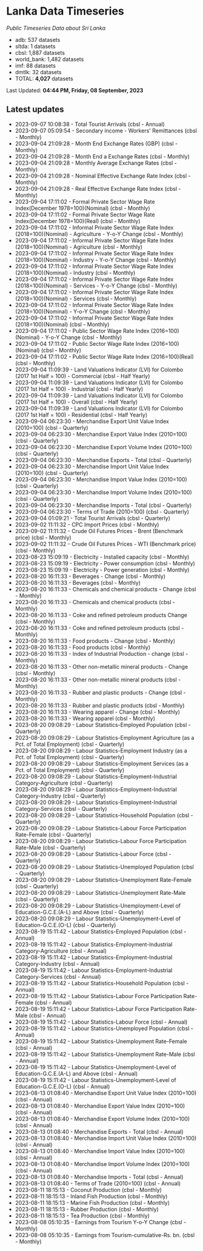 # Lanka Data Timeseries
*Public Timeseries Data about Sri Lanka*

* adb: 537 datasets
* sltda: 1 datasets
* cbsl: 1,887 datasets
* world_bank: 1,482 datasets
* imf: 88 datasets
* dmtlk: 32 datasets
* TOTAL: **4,027** datasets

Last Updated: **04:44 PM, Friday, 08 September, 2023**

## Latest updates

* 2023-09-07 10:08:38 - Total Tourist Arrivals (cbsl - Annual)
* 2023-09-07 05:09:54 - Secondary income - Workers' Remittances (cbsl - Monthly)
* 2023-09-04 21:09:28 - Month End Exchange Rates (GBP) (cbsl - Monthly)
* 2023-09-04 21:09:28 - Month End a Exchange Rates (cbsl - Monthly)
* 2023-09-04 21:09:28 - Monthly Average Exchange Rates (cbsl - Monthly)
* 2023-09-04 21:09:28 - Nominal Effective Exchange Rate Index (cbsl - Monthly)
* 2023-09-04 21:09:28 - Real Effective Exchange Rate Index (cbsl - Monthly)
* 2023-09-04 17:11:02 - Formal Private Sector Wage Rate Index(December 1978=100)(Nominal) (cbsl - Monthly)
* 2023-09-04 17:11:02 - Formal Private Sector Wage Rate Index(December 1978=100)(Real) (cbsl - Monthly)
* 2023-09-04 17:11:02 - Informal Private Sector Wage Rate Index (2018=100)(Nominal) - Agriculture - Y-o-Y Change (cbsl - Monthly)
* 2023-09-04 17:11:02 - Informal Private Sector Wage Rate Index (2018=100)(Nominal) - Agriculture (cbsl - Monthly)
* 2023-09-04 17:11:02 - Informal Private Sector Wage Rate Index (2018=100)(Nominal) - Industry - Y-o-Y Change (cbsl - Monthly)
* 2023-09-04 17:11:02 - Informal Private Sector Wage Rate Index (2018=100)(Nominal) - Industry (cbsl - Monthly)
* 2023-09-04 17:11:02 - Informal Private Sector Wage Rate Index (2018=100)(Nominal) - Services - Y-o-Y Change (cbsl - Monthly)
* 2023-09-04 17:11:02 - Informal Private Sector Wage Rate Index (2018=100)(Nominal) - Services (cbsl - Monthly)
* 2023-09-04 17:11:02 - Informal Private Sector Wage Rate Index (2018=100)(Nominal) - Y-o-Y Change (cbsl - Monthly)
* 2023-09-04 17:11:02 - Informal Private Sector Wage Rate Index (2018=100)(Nominal) (cbsl - Monthly)
* 2023-09-04 17:11:02 - Public Sector Wage Rate Index (2016=100)(Nominal) - Y-o-Y Change (cbsl - Monthly)
* 2023-09-04 17:11:02 - Public Sector Wage Rate Index (2016=100)(Nominal) (cbsl - Monthly)
* 2023-09-04 17:11:02 - Public Sector Wage Rate Index (2016=100)(Real) (cbsl - Monthly)
* 2023-09-04 11:09:39 - Land Valuations Indicator (LVI) for Colombo (2017 1st Half = 100) - Commercial (cbsl - Half Yearly)
* 2023-09-04 11:09:39 - Land Valuations Indicator (LVI) for Colombo (2017 1st Half = 100) - Industrial (cbsl - Half Yearly)
* 2023-09-04 11:09:39 - Land Valuations Indicator (LVI) for Colombo (2017 1st Half = 100) - Overall (cbsl - Half Yearly)
* 2023-09-04 11:09:39 - Land Valuations Indicator (LVI) for Colombo (2017 1st Half = 100) - Residential (cbsl - Half Yearly)
* 2023-09-04 06:23:30 - Merchandise Export Unit Value Index (2010=100) (cbsl - Quarterly)
* 2023-09-04 06:23:30 - Merchandise Export Value Index (2010=100) (cbsl - Quarterly)
* 2023-09-04 06:23:30 - Merchandise Export Volume Index (2010=100) (cbsl - Quarterly)
* 2023-09-04 06:23:30 - Merchandise Exports - Total (cbsl - Quarterly)
* 2023-09-04 06:23:30 - Merchandise Import Unit Value Index (2010=100) (cbsl - Quarterly)
* 2023-09-04 06:23:30 - Merchandise Import Value Index (2010=100) (cbsl - Quarterly)
* 2023-09-04 06:23:30 - Merchandise Import Volume Index (2010=100) (cbsl - Quarterly)
* 2023-09-04 06:23:30 - Merchandise Imports - Total (cbsl - Quarterly)
* 2023-09-04 06:23:30 - Terms of Trade (2010=100) (cbsl - Quarterly)
* 2023-09-04 01:09:21 - Total Tourist Arrivals (cbsl - Quarterly)
* 2023-09-02 11:11:32 - CPC Import Prices (cbsl - Monthly)
* 2023-09-02 11:11:32 - Crude Oil Futures Prices - Brent (Benchmark price) (cbsl - Monthly)
* 2023-09-02 11:11:32 - Crude Oil Futures Prices - WTI (Benchmark price) (cbsl - Monthly)
* 2023-08-23 15:09:19 - Electricity - Installed capacity (cbsl - Monthly)
* 2023-08-23 15:09:19 - Electricity - Power consumption (cbsl - Monthly)
* 2023-08-23 15:09:19 - Electricity - Power generation (cbsl - Monthly)
* 2023-08-20 16:11:33 - Beverages - Change (cbsl - Monthly)
* 2023-08-20 16:11:33 - Beverages (cbsl - Monthly)
* 2023-08-20 16:11:33 - Chemicals and chemical products - Change (cbsl - Monthly)
* 2023-08-20 16:11:33 - Chemicals and chemical products (cbsl - Monthly)
* 2023-08-20 16:11:33 - Coke and refined petroleum products Change (cbsl - Monthly)
* 2023-08-20 16:11:33 - Coke and refined petroleum products (cbsl - Monthly)
* 2023-08-20 16:11:33 - Food products - Change (cbsl - Monthly)
* 2023-08-20 16:11:33 - Food products (cbsl - Monthly)
* 2023-08-20 16:11:33 - Index of Industrial Production - change (cbsl - Monthly)
* 2023-08-20 16:11:33 - Other non-metallic mineral products - Change (cbsl - Monthly)
* 2023-08-20 16:11:33 - Other non-metallic mineral products (cbsl - Monthly)
* 2023-08-20 16:11:33 - Rubber and plastic products - Change (cbsl - Monthly)
* 2023-08-20 16:11:33 - Rubber and plastic products (cbsl - Monthly)
* 2023-08-20 16:11:33 - Wearing apparel - Change (cbsl - Monthly)
* 2023-08-20 16:11:33 - Wearing apparel (cbsl - Monthly)
* 2023-08-20 09:08:29 - Labour Statistics-Employed Population (cbsl - Quarterly)
* 2023-08-20 09:08:29 - Labour Statistics-Employment Agriculture (as a Pct. of Total Employment) (cbsl - Quarterly)
* 2023-08-20 09:08:29 - Labour Statistics-Employment Industry (as a Pct. of Total Employment) (cbsl - Quarterly)
* 2023-08-20 09:08:29 - Labour Statistics-Employment Services (as a Pct. of Total Employment) (cbsl - Quarterly)
* 2023-08-20 09:08:29 - Labour Statistics-Employment-Industrial Category-Agriculture (cbsl - Quarterly)
* 2023-08-20 09:08:29 - Labour Statistics-Employment-Industrial Category-Industry (cbsl - Quarterly)
* 2023-08-20 09:08:29 - Labour Statistics-Employment-Industrial Category-Services (cbsl - Quarterly)
* 2023-08-20 09:08:29 - Labour Statistics-Household Population (cbsl - Quarterly)
* 2023-08-20 09:08:29 - Labour Statistics-Labour Force Participation Rate-Female (cbsl - Quarterly)
* 2023-08-20 09:08:29 - Labour Statistics-Labour Force Participation Rate-Male (cbsl - Quarterly)
* 2023-08-20 09:08:29 - Labour Statistics-Labour Force (cbsl - Quarterly)
* 2023-08-20 09:08:29 - Labour Statistics-Unemployed Population (cbsl - Quarterly)
* 2023-08-20 09:08:29 - Labour Statistics-Unemployment Rate-Female (cbsl - Quarterly)
* 2023-08-20 09:08:29 - Labour Statistics-Unemployment Rate-Male (cbsl - Quarterly)
* 2023-08-20 09:08:29 - Labour Statistics-Unemployment-Level of Education-G.C.E.(A-L) and Above (cbsl - Quarterly)
* 2023-08-20 09:08:29 - Labour Statistics-Unemployment-Level of Education-G.C.E.(O-L) (cbsl - Quarterly)
* 2023-08-19 15:11:42 - Labour Statistics-Employed Population (cbsl - Annual)
* 2023-08-19 15:11:42 - Labour Statistics-Employment-Industrial Category-Agriculture (cbsl - Annual)
* 2023-08-19 15:11:42 - Labour Statistics-Employment-Industrial Category-Industry (cbsl - Annual)
* 2023-08-19 15:11:42 - Labour Statistics-Employment-Industrial Category-Services (cbsl - Annual)
* 2023-08-19 15:11:42 - Labour Statistics-Household Population (cbsl - Annual)
* 2023-08-19 15:11:42 - Labour Statistics-Labour Force Participation Rate-Female (cbsl - Annual)
* 2023-08-19 15:11:42 - Labour Statistics-Labour Force Participation Rate-Male (cbsl - Annual)
* 2023-08-19 15:11:42 - Labour Statistics-Labour Force (cbsl - Annual)
* 2023-08-19 15:11:42 - Labour Statistics-Unemployed Population (cbsl - Annual)
* 2023-08-19 15:11:42 - Labour Statistics-Unemployment Rate-Female (cbsl - Annual)
* 2023-08-19 15:11:42 - Labour Statistics-Unemployment Rate-Male (cbsl - Annual)
* 2023-08-19 15:11:42 - Labour Statistics-Unemployment-Level of Education-G.C.E.(A-L) and Above (cbsl - Annual)
* 2023-08-19 15:11:42 - Labour Statistics-Unemployment-Level of Education-G.C.E.(O-L) (cbsl - Annual)
* 2023-08-13 01:08:40 - Merchandise Export Unit Value Index (2010=100) (cbsl - Annual)
* 2023-08-13 01:08:40 - Merchandise Export Value Index (2010=100) (cbsl - Annual)
* 2023-08-13 01:08:40 - Merchandise Export Volume Index (2010=100) (cbsl - Annual)
* 2023-08-13 01:08:40 - Merchandise Exports - Total (cbsl - Annual)
* 2023-08-13 01:08:40 - Merchandise Import Unit Value Index (2010=100) (cbsl - Annual)
* 2023-08-13 01:08:40 - Merchandise Import Value Index (2010=100) (cbsl - Annual)
* 2023-08-13 01:08:40 - Merchandise Import Volume Index (2010=100) (cbsl - Annual)
* 2023-08-13 01:08:40 - Merchandise Imports - Total (cbsl - Annual)
* 2023-08-13 01:08:40 - Terms of Trade (2010=100) (cbsl - Annual)
* 2023-08-11 18:15:13 - Coconut Production (cbsl - Monthly)
* 2023-08-11 18:15:13 - Inland Fish Production (cbsl - Monthly)
* 2023-08-11 18:15:13 - Marine Fish Production (cbsl - Monthly)
* 2023-08-11 18:15:13 - Rubber Production (cbsl - Monthly)
* 2023-08-11 18:15:13 - Tea Production (cbsl - Monthly)
* 2023-08-08 05:10:35 - Earnings from Tourism Y-o-Y Change (cbsl - Monthly)
* 2023-08-08 05:10:35 - Earnings from Tourism-cumulative-Rs. bn. (cbsl - Monthly)